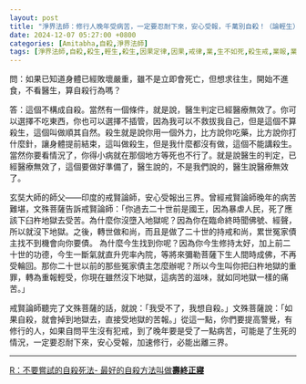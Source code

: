 ```yaml
---
layout: post
title: "淨界法師：修行人晚年受病苦，一定要忍耐下來，安心受報，千萬別自殺！（論輕生）"
date: 2024-12-07 05:27:00 +0800
categories: [Amitabha,自殺,淨界法師]
tags: [淨界法師,自殺,殺生,輕生,殺生,因果定律,因果,戒律,業,生不如死,殺生戒,業報,業力,重報輕受]
---
```


問：如果已知道身體已經敗壞嚴重，雖不是立即會死亡，但想求往生，開始不進食，不看醫生，算自殺行為嗎？      

答：這個不構成自殺。當然有一個條件，就是說，醫生判定已經醫療無效了。你可以選擇不吃東西，你也可以選擇不插管，因為我可以不救拔我自己，但是這個不算殺生，這個叫做順其自然。殺生就是說你用一個外力，比方說你吃藥，比方說你打什麼針，讓身體提前結束，這叫做殺生，但是我什麼都沒有做，這個不能講殺生。當然你要看情況了，你得小病就在那個地方等死也不行了。就是說醫生的判定，已經醫療無效了，這個要做好準備了，醫生說的，不是我們說的，醫生說醫療無效了。      

玄奘大師的師父——印度的戒賢論師，安心受報出三界。曾經戒賢論師晚年的病苦難堪，文殊菩薩告訴戒賢論師：「你過去二十世前是國王，因為暴虐人民，死了應該下臼杵地獄去受苦。為什麼你沒墮入地獄呢？因為你在臨命終時聞佛號、經聲，所以就沒下地獄。之後，轉世做和尚，而且是做了二十世的持戒和尚，累世冤家債主找不到機會向你要債。
為什麼今生找到你呢？因為你今生修持太好，加上前二十世的功德，今生一斷氣就直升兜率內院，等將來彌勒菩薩下生人間時成佛，不再受輪回。那你二十世以前的那些冤家債主怎麼辦呢？所以今生叫你把臼杵地獄的重罪，轉為重報輕受，你現在雖然沒下地獄，這病苦的滋味，就如同地獄一樣的痛苦。」        

戒賢論師聽完了文殊菩薩的話，就說：「我受不了，我想自殺。」文殊菩薩說：「如果自殺，就會掉到地獄去，直接受地獄的苦報。」從這一點，你們要提高警覺，有修行的人，如果自問平生沒有犯戒，到了晚年要是受了一點病苦，可能是了生死的情況，一定要忍耐下來，安心受報，加速修行，必能出離三界。            

---

[R：不要嘗試的自殺死法- 最好的自殺方法叫做**壽終正寢**](https://riivalin.github.io/posts/2024/08/ways-to-commit-suicide-not-to-try/)
